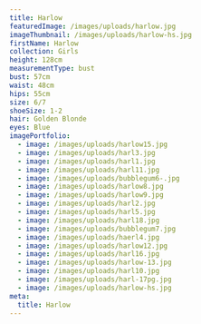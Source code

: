 ```yaml
---
title: Harlow
featuredImage: /images/uploads/harlow.jpg
imageThumbnail: /images/uploads/harlow-hs.jpg
firstName: Harlow
collection: Girls
height: 128cm
measurementType: bust
bust: 57cm
waist: 48cm
hips: 55cm
size: 6/7
shoeSize: 1-2
hair: Golden Blonde
eyes: Blue
imagePortfolio:
  - image: /images/uploads/harlow15.jpg
  - image: /images/uploads/harl3.jpg
  - image: /images/uploads/harl1.jpg
  - image: /images/uploads/harl11.jpg
  - image: /images/uploads/bubblegum6-.jpg
  - image: /images/uploads/harlow8.jpg
  - image: /images/uploads/harlow9.jpg
  - image: /images/uploads/harl2.jpg
  - image: /images/uploads/harl5.jpg
  - image: /images/uploads/harl18.jpg
  - image: /images/uploads/bubblegum7.jpg
  - image: /images/uploads/haerl4.jpg
  - image: /images/uploads/harlow12.jpg
  - image: /images/uploads/harl16.jpg
  - image: /images/uploads/harlow-13.jpg
  - image: /images/uploads/harl10.jpg
  - image: /images/uploads/harl-17pg.jpg
  - image: /images/uploads/harlow-hs.jpg
meta:
  title: Harlow
---
```


